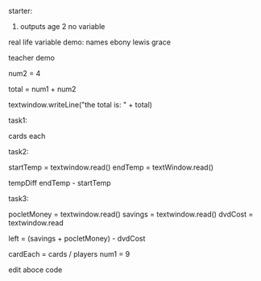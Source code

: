starter:
1. outputs age
2 no variable



real life variable demo:
names
ebony
lewis
grace



teacher demo

num2 = 4


total = num1 + num2

textwindow.writeLine("the total is: " + total)


task1:

cards each



task2:

startTemp = textwindow.read()
endTemp = textWindow.read()

tempDiff endTemp - startTemp

task3:

pocletMoney = textwindow.read()
savings = textwindow.read()
dvdCost = textwindow.read

left = (savings + pocletMoney) - dvdCost



cardEach = cards / players
num1 = 9





edit aboce code

